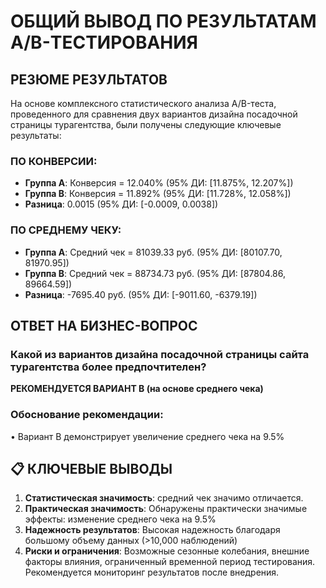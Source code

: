 
# ОБЩИЙ ВЫВОД ПО РЕЗУЛЬТАТАМ A/B-ТЕСТИРОВАНИЯ

## РЕЗЮМЕ РЕЗУЛЬТАТОВ

На основе комплексного статистического анализа A/B-теста, проведенного для сравнения двух вариантов дизайна посадочной страницы турагентства, были получены следующие ключевые результаты:

### ПО КОНВЕРСИИ:
- **Группа A**: Конверсия = 12.040% (95% ДИ: [11.875%, 12.207%])
- **Группа B**: Конверсия = 11.892% (95% ДИ: [11.728%, 12.058%])
- **Разница**: 0.0015 (95% ДИ: [-0.0009, 0.0038])

### ПО СРЕДНЕМУ ЧЕКУ:
- **Группа A**: Средний чек = 81039.33 руб. (95% ДИ: [80107.70, 81970.95])
- **Группа B**: Средний чек = 88734.73 руб. (95% ДИ: [87804.86, 89664.59])
- **Разница**: -7695.40 руб. (95% ДИ: [-9011.60, -6379.19])

## ОТВЕТ НА БИЗНЕС-ВОПРОС

### **Какой из вариантов дизайна посадочной страницы сайта турагентства более предпочтителен?**

**РЕКОМЕНДУЕТСЯ ВАРИАНТ B (на основе среднего чека)**

### Обоснование рекомендации:

• Вариант B демонстрирует увеличение среднего чека на 9.5%

## 📋 КЛЮЧЕВЫЕ ВЫВОДЫ

1. **Статистическая значимость**: средний чек значимо отличается.
2. **Практическая значимость**: Обнаружены практически значимые эффекты: изменение среднего чека на 9.5%
3. **Надежность результатов**: Высокая надежность благодаря большому объему данных (>10,000 наблюдений)
4. **Риски и ограничения**: Возможные сезонные колебания, внешние факторы влияния, ограниченный временной период тестирования. Рекомендуется мониторинг результатов после внедрения.
